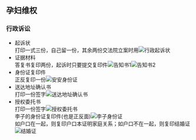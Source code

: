 ## 孕妇维权
### 行政诉讼
- 起诉状  
打印一式三份，自己留一份，其余两份交法院立案时用![行政起诉状](行政起诉状.jpg)
- 证据材料  
答复书复印两份，起诉时只要提交复印件![告知书1](告知书1.jpg)![告知书2](告知书2.jpg)
- 身份证复印件  
正反复印一份![安安身份证](安安身份证.jpg)
- 送达地址确认书  
打印一份签字![送达地址确认书](送达地址确认书.jpg)
- 授权委托书  
打印一份签字![授权委托书](授权委托书.jpg)  
李子的身份证复印件(也是正反面)![李子身份证](李子身份证.jpg)  
如户口在一起，则复印户口本证明家庭关系；如户口不在一起，则复印结婚证![结婚证](结婚证.jpg)
